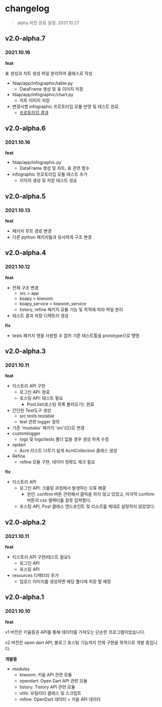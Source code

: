 # changelog

> alpha 버전 완료 일정: 2021.10.27

## v2.0-alpha.7

### 2021.10.16

**feat**

표 생성과 차트 생성 파일 분리하여 클래스로 작성

- fdap/app/infographic/table.py
    - DataFrame 생성 및 표 이미지 저장
- fdap/app/infographic/chart.py
    - 차트 이미지 저장
- 변경사항 infographic 프로토타입 모듈 반영 및 테스트 완료
    - [프로토타입 결과](./prototype/results)

## v2.0-alpha.6

### 2021.10.16

**feat**

- fdap/app/infographic.py
    - DataFrame 생성 및 차트, 표 관련 함수
- infographic 프로토타입 모듈 테스트 추가
    - 이미지 생성 및 저장 테스트 성공

## v2.0-alpha.5

### 2021.10.13

**feat**

- 패키지 루트 경로 변경
- 다른 python 패키지들과 유사하게 구조 변경

## v2.0-alpha.4

### 2021.10.12

**feat**

- 전체 구조 변경
    - src > app
    - koapy > kiwoom
    - koapy_service > kiwoom_service
    - tistory, refine 패키지 모듈 기능 및 목적에 따라 파일 분리
- 테스트 결과 저장 디렉토리 생성

**fix**

- tests 패키지 명을 사용할 수 없어 기존 테스트툴을 prototype으로 명명

## v2.0-alpha.3

### 2021.10.11

**feat**

- 티스토리 API 구현
    - 로그인 API: 완료
    - 포스팅 API: 테스트 필요
        - Post.list(포스팅 목록 불러오기): 완료
- 간단한 Test도구 생성
    - src.tests.testable
    - test 관련 logger 정의
- 기존 'modules' 패키지 'src'(으)로 변경
- customlogger
    - logs 및 logs/tests 폴더 없을 경우 생성 하게 수정
- opdart
    - Acnt 리스트 다루기 쉽게 AcntCollection 클래스 생성
- Refine
    - refine 모듈 구현, 데이터 정확도 체크 필요

**fix**

- 티스토리 API
    - 로그인 API: 크롤링 과정에서 발생하는 오류 해결
        - 원인: confirm 버튼 관련해서 클릭을 하지 않고 있었고, 마지막 confirm 버튼의 css 셀렉터를 잘못 입력했다.
    - 포스팅 API, Post 클래스 엔드포인트 및 리소르를 제대로 설정하지 않았었다.

## v2.0-alpha.2

### 2021.10.11

**feat**

- 티스토리 API 구현(테스트 필요!)
    - 로그인 API
    - 포스팅 API
- resources 디렉터리 추가
    - 업로드 이미지를 생성하면 해당 폴더에 저장 할 예정

## v2.0-alpha.1

### 2021.10.10

**feat**

v1 버전은 키움증권 API를 통해 데이터를 가져오는 단순한 프로그램이었습니다.

v2 버전은 open dart API, 블로그 포스팅 기능까지 전체 구현을 목적으로 개발 중입니다.

**개발중**

- modules
    - kiwoom: 키움 API 관련 모듈
    - opendart: Open Dart API 관련 모듈
    - tistory: Tistory API 관련 모듈
    - utils: 유틸리티 클래스 및 스크립트
    - refine: OpenDart 데이터 + 키움 API 데이터